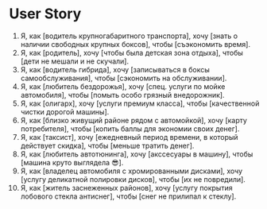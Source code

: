 # User Story
1. Я, как [водитель крупногабаритного транспорта], хочу [знать о наличии свободных крупных боксов], чтобы [съэкономить время].
2. Я, как [родитель], хочу [чтобы была детская зона отдыха], чтобы [дети не мешали и не скучали].
3. Я, как [водитель гибрида], хочу [записываться в боксы самообслуживания], чтобы [сэкономить на обслуживании].
4. Я, как [любитель бездорожья], хочу [спец. услуги по мойке автомобиля], чтобы [помыть особо грязный внедорожник].
5. Я, как [олигарх], хочу [услуги премиум класса], чтобы [качественной чистки дорогой машины].
6. Я, как [близко живущий районе рядом с автомойкой], хочу [карту потребителя], чтобы [копить баллы для экономии своих денег].
7. Я, как [таксист], хочу [ежедневный период времени, в который действует скидка], чтобы [меньше тратить денег].
8. Я, как [любитель автотюнинга], хочу [акссесуары в машину], чтобы [машина круто выглядела 😎].
9. Я, как [владелец автомобиля с хромированными дисками], хочу [услугу деликатной полировки дисков], чтобы [их не повредили].
10. Я, как [житель заснеженных районов], хочу [услугу покрытия лобового стекла антиснег], чтобы [снег не прилипал к стеклу].
